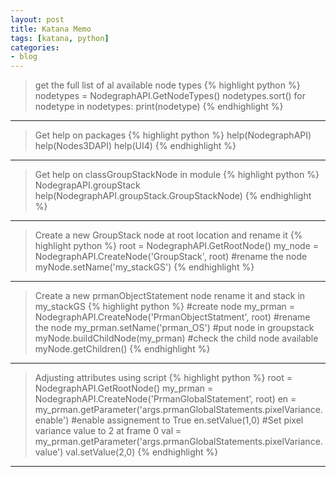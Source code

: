 ```yaml
---
layout: post
title: Katana Memo 
tags: [katana, python]
categories:
- blog
---
```


> get the full list of al available node types
{% highlight python %}
nodetypes = NodegraphAPI.GetNodeTypes()
nodetypes.sort()
for nodetype in nodetypes:
    print(nodetype)
{% endhighlight %}
---

> Get help on packages
{% highlight python %}
 help(NodegraphAPI)
 help(Nodes3DAPI)
 help(UI4)
{% endhighlight %}
---

> Get help on classGroupStackNode in module
{% highlight python %}
 NodegrapAPI.groupStack
 help(NodegraphAPI.groupStack.GroupStackNode)
{% endhighlight %}
---

> Create a new GroupStack node at root location and rename it
{% highlight python %}
root = NodegraphAPI.GetRootNode()
my_node = NodegraphAPI.CreateNode('GroupStack', root)
#rename the node
myNode.setName('my_stackGS')
{% endhighlight %}
---

> Create a new prmanObjectStatement node rename it and stack in my_stackGS
{% highlight python %}
#create node
my_prman = NodegraphAPI.CreateNode('PrmanObjectStatment', root)
#rename the node
my_prman.setName('prman_OS')
#put node in groupstack
myNode.buildChildNode(my_prman)
#check the child node available
myNode.getChildren()
{% endhighlight %}
---

> Adjusting attributes using script
{% highlight python %}
root = NodegraphAPI.GetRootNode()
my_prman = NodegraphAPI.CreateNode('PrmanGlobalStatement', root)
en = my_prman.getParameter('args.prmanGlobalStatements.pixelVariance.enable')
#enable assignement to True
en.setValue(1,0)
#Set pixel variance value to 2 at frame 0
val = my_prman.getParameter('args.prmanGlobalStatements.pixelVariance.value')
val.setValue(2,0)
{% endhighlight %}
---

